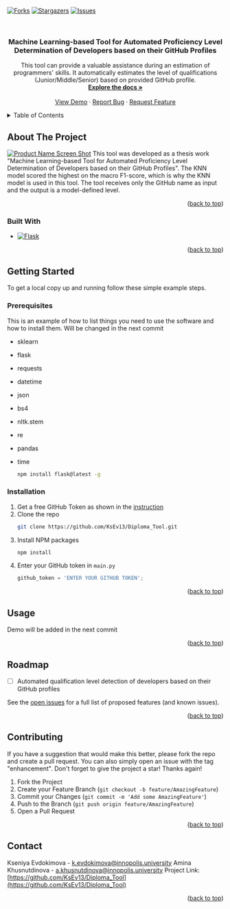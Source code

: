 <!-- Improved compatibility of back to top link: See: https://github.com/othneildrew/Best-README-Template/pull/73 -->
<a name="readme-top"></a>
<!--
*** Thanks for checking out the Best-README-Template. If you have a suggestion
*** that would make this better, please fork the repo and create a pull request
*** or simply open an issue with the tag "enhancement".
*** Don't forget to give the project a star!
*** Thanks again! Now go create something AMAZING! :D
-->



<!-- PROJECT SHIELDS -->
<!--
*** I'm using markdown "reference style" links for readability.
*** Reference links are enclosed in brackets [ ] instead of parentheses ( ).
*** See the bottom of this document for the declaration of the reference variables
*** for contributors-url, forks-url, etc. This is an optional, concise syntax you may use.
*** https://www.markdownguide.org/basic-syntax/#reference-style-links
-->
[![Forks][forks-shield]][forks-url]
[![Stargazers][stars-shield]][stars-url]
[![Issues][issues-shield]][issues-url]

<!-- PROJECT LOGO -->
<br />
<div align="center">

<h3 align="center">Machine Learning-based Tool for Automated Proficiency Level
Determination of Developers based on their GitHub Profiles</h3>

  <p align="center">
    This tool can provide a valuable assistance during an estimation of programmers' skills. 
    It automatically estimates the level of qualifications (Junior/Middle/Senior) based on provided GitHub profile.
    <br />
    <a href="https://github.com/KsEv13/Diploma_Tool"><strong>Explore the docs »</strong></a>
    <br />
    <br />
    <a href="https://github.com/KsEv13/Diploma_Tool">View Demo</a>
    ·
    <a href="https://github.com/KsEv13/Diploma_Tool/issues">Report Bug</a>
    ·
    <a href="https://github.com/KsEv13/Diploma_Tool/issues">Request Feature</a>
  </p>
</div>



<!-- TABLE OF CONTENTS -->
<details>
  <summary>Table of Contents</summary>
  <ol>
    <li>
      <a href="#about-the-project">About The Project</a>
      <ul>
        <li><a href="#built-with">Built With</a></li>
      </ul>
    </li>
    <li>
      <a href="#getting-started">Getting Started</a>
      <ul>
        <li><a href="#prerequisites">Prerequisites</a></li>
        <li><a href="#installation">Installation</a></li>
      </ul>
    </li>
    <li><a href="#usage">Usage</a></li>
    <li><a href="#roadmap">Roadmap</a></li>
    <li><a href="#contributing">Contributing</a></li>
    <li><a href="#contact">Contact</a></li>
  </ol>
</details>



<!-- ABOUT THE PROJECT -->
## About The Project

[![Product Name Screen Shot][product-screenshot]](https://example.com)
This tool was developed as a thesis work "Machine Learning-based Tool for Automated Proficiency Level Determination of Developers based on their GitHub Profiles". 
The KNN model scored the highest on the macro F1-score, which is why the KNN model is used in this tool. 
The tool receives only the GitHub name as input and the output is a model-defined level.

<p align="right">(<a href="#readme-top">back to top</a>)</p>



### Built With

* [![Flask][Flask.com]][Flask-url]

<p align="right">(<a href="#readme-top">back to top</a>)</p>



<!-- GETTING STARTED -->
## Getting Started

To get a local copy up and running follow these simple example steps.

### Prerequisites

This is an example of how to list things you need to use the software and how to install them.
Will be changed in the next commit
* sklearn
* flask
* requests
* datetime
* json
* bs4
* nltk.stem
* re
* pandas
* time

  ```sh
  npm install flask@latest -g
  ```

### Installation

1. Get a free GitHub Token as shown in the [instruction](https://docs.github.com/en/authentication/keeping-your-account-and-data-secure/managing-your-personal-access-tokens?ref=maddhruv)
2. Clone the repo
   ```sh
   git clone https://github.com/KsEv13/Diploma_Tool.git
   ```
3. Install NPM packages
   ```sh
   npm install
   ```
4. Enter your GitHub token in `main.py`
   ```py
   github_token = 'ENTER YOUR GITHUB TOKEN';
   ```

<p align="right">(<a href="#readme-top">back to top</a>)</p>



<!-- USAGE EXAMPLES -->
## Usage

Demo will be added in the next commit

<p align="right">(<a href="#readme-top">back to top</a>)</p>



<!-- ROADMAP -->
## Roadmap

- [ ] Automated qualification level detection of developers based on their GitHub profiles

See the [open issues](https://github.com/KsEv13/Diploma_Tool/issues) for a full list of proposed features (and known issues).

<p align="right">(<a href="#readme-top">back to top</a>)</p>


<!-- CONTRIBUTING -->
## Contributing

If you have a suggestion that would make this better, please fork the repo and create a pull request. You can also simply open an issue with the tag "enhancement".
Don't forget to give the project a star! Thanks again!

1. Fork the Project
2. Create your Feature Branch (`git checkout -b feature/AmazingFeature`)
3. Commit your Changes (`git commit -m 'Add some AmazingFeature'`)
4. Push to the Branch (`git push origin feature/AmazingFeature`)
5. Open a Pull Request

<p align="right">(<a href="#readme-top">back to top</a>)</p>


<!-- CONTACT -->
## Contact

Kseniya Evdokimova - k.evdokimova@innopolis.university
Amina Khusnutdinova - a.khusnutdinova@innopolis.university
Project Link: [https://github.com/KsEv13/Diploma_Tool](https://github.com/KsEv13/Diploma_Tool)

<p align="right">(<a href="#readme-top">back to top</a>)</p>



<!-- MARKDOWN LINKS & IMAGES -->
<!-- https://www.markdownguide.org/basic-syntax/#reference-style-links -->
[forks-shield]: https://img.shields.io/github/forks/KsEv13/Diploma_Tool.svg?style=for-the-badge
[forks-url]: https://github.com/KsEv13/Diploma_Tool/network/members
[stars-shield]: https://img.shields.io/github/stars/KsEv13/Diploma_Tool.svg?style=for-the-badge
[stars-url]: https://github.com/KsEv13/Diploma_Tool/stargazers
[issues-shield]: https://img.shields.io/github/issues/KsEv13/Diploma_Tool.svg?style=for-the-badge
[issues-url]: https://github.com/KsEv13/Diploma_Tool/issues
[product-screenshot]: images/screenshot.png

[Flask.com]: https://img.shields.io/badge/%20-Flask-red
[Flask-url]: https://flask.palletsprojects.com/en/latest/
